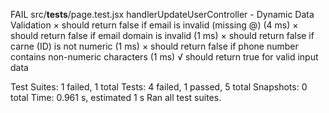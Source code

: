 FAIL src/**tests**/page.test.jsx
handlerUpdateUserController - Dynamic Data Validation
    × should return false if email is invalid (missing @) (4 ms)
    × should return false if email domain is invalid (1 ms)
    × should return false if carne (ID) is not numeric (1 ms)
    × should return false if phone number contains non-numeric characters (1 ms)
    √ should return true for valid input data

Test Suites: 1 failed, 1 total
Tests: 4 failed, 1 passed, 5 total
Snapshots: 0 total
Time: 0.961 s, estimated 1 s
Ran all test suites.